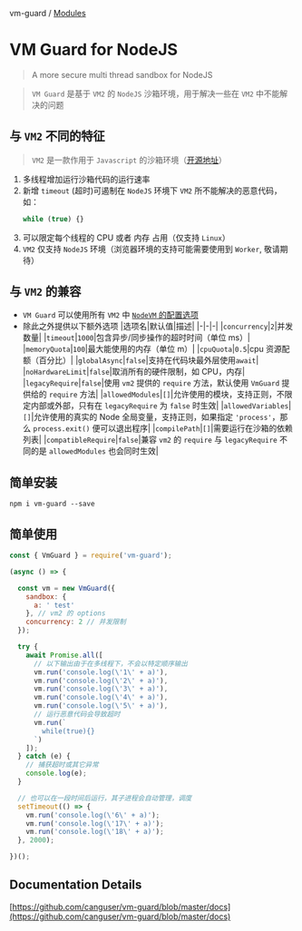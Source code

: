 vm-guard / [Modules](modules.md)

# VM Guard for NodeJS

> A more secure multi thread sandbox for NodeJS

> `VM Guard` 是基于 `VM2` 的 `NodeJS` 沙箱环境，用于解决一些在 `VM2` 中不能解决的问题

## 与 `VM2` 不同的特征
> `VM2` 是一款作用于 `Javascript` 的沙箱环境（[开源地址](https://github.com/patriksimek/vm2)）

1. 多线程增加运行沙箱代码的运行速率
2. 新增 `timeout` (超时)可遏制在 `NodeJS` 环境下 `VM2` 所不能解决的恶意代码，如：
    ```javascript
    while (true) {}
    ```
3. 可以限定每个线程的 CPU 或者 内存 占用（仅支持 `Linux`）
3. `VM2` 仅支持 `NodeJS` 环境（浏览器环境的支持可能需要使用到 `Worker`, 敬请期待）

## 与 `VM2` 的兼容
- `VM Guard` 可以使用所有 `VM2` 中 [`NodeVM` 的配置选项](https://github.com/patriksimek/vm2#nodevm)
- 除此之外提供以下额外选项
    |选项名|默认值|描述|
    |-|-|-|
    |`concurrency`|`2`|并发数量|
    |`timeout`|`1000`|包含异步/同步操作的超时时间（单位 ms）|
    |`memoryQuota`|`100`|最大能使用的内存（单位 m）|
    |`cpuQuota`|`0.5`|cpu 资源配额（百分比）|
    |`globalAsync`|`false`|支持在代码块最外层使用`await`|
    |`noHardwareLimit`|`false`|取消所有的硬件限制，如 CPU，内存|
    |`legacyRequire`|`false`|使用 `vm2` 提供的 `require` 方法，默认使用 `VmGuard` 提供给的 `require` 方法|
    |`allowedModules`|`[]`|允许使用的模块，支持正则，不限定内部或外部，只有在 `legacyRequire` 为 `false` 时生效|
    |`allowedVariables`|`[]`|允许使用的真实的 Node 全局变量，支持正则，如果指定 `'process'`，那么 `process.exit()` 便可以退出程序|
    |`compilePath`|`[]`|需要运行在沙箱的依赖列表|
    |`compatibleRequire`|`false`|兼容 `vm2` 的 `require` 与 `legacyRequire` 不同的是 `allowedModules` 也会同时生效|

## 简单安装
```shall script
npm i vm-guard --save
```

## 简单使用
```javascript
const { VmGuard } = require('vm-guard');

(async () => {

  const vm = new VmGuard({
    sandbox: {
      a: ' test'
    }, // vm2 的 options
    concurrency: 2 // 并发限制
  });

  try {
    await Promise.all([
      // 以下输出由于在多线程下，不会以特定顺序输出
      vm.run('console.log(\'1\' + a)'),
      vm.run('console.log(\'2\' + a)'),
      vm.run('console.log(\'3\' + a)'),
      vm.run('console.log(\'4\' + a)'),
      vm.run('console.log(\'5\' + a)'),
      // 运行恶意代码会导致超时
      vm.run(`
        while(true){}
      `)
    ]);
  } catch (e) {
    // 捕获超时或其它异常
    console.log(e);
  }

  // 也可以在一段时间后运行，其子进程会自动管理，调度
  setTimeout(() => {
    vm.run('console.log(\'6\' + a)');
    vm.run('console.log(\'17\' + a)');
    vm.run('console.log(\'18\' + a)');
  }, 2000);

})();
```

## Documentation Details
[https://github.com/canguser/vm-guard/blob/master/docs](https://github.com/canguser/vm-guard/blob/master/docs)
